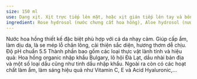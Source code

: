 ```yaml
---
size: 150 ml
use: Dạng xịt. Xịt trực tiếp lên mặt, hoặc xịt gián tiếp lên tay và bông rồi thoa lên mặt. Dùng sau sữa rửa mặt. Kết hợp với bộ sản phẩm dành cho da mụn để tối ưu hóa kết quả.
ingredient: Rose hydrosol (nước chưng cất hoa hồng), Aloe hydrosol (nước chưng cất lô hội), Camellia sinensis extract (chiết xuất trà xanh), tinh dầu hoa hồng Bulgary, tinh dầu hoa cúc la mã, dầu nhài nguyên chất, Vitamin E, dầu Jojoba, Acid Hyaluronic, Vitamin C, ...
---
```

Nước hoa hồng thiết kế đặc biệt phù hợp với cả da nhạy cảm. Giúp cấp ẩm, làm dịu da, là se mép lỗ chân lông, cải thiện sắc diện, hương thơm dễ chịu. Độ pH chuẩn 5.5
Thành phần bao gồm các loại thực vật lành tính và hiệu quả: Hoa hồng organic nhập khẩu Bulgary, lô hội Đà Lạt, dầu nhài bản địa và một số loại dầu cũng như tinh dầu nhập khẩu. Ngoài ra còn có các hoạt chất làm ẩm, làm sáng hiệu quả như Vitamin C, E và Acid Hyaluronic,...


